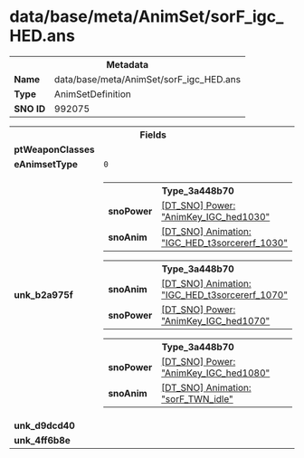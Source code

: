 <h1>data/base/meta/AnimSet/sorF_igc_HED.ans</h1><table><tr><th colspan="100%">Metadata</th></tr><tr><td><b>Name</b></td><td>data/base/meta/AnimSet/sorF_igc_HED.ans</td></tr><tr><td><b>Type</b></td><td>AnimSetDefinition</td></tr><tr><td><b>SNO ID</b></td><td>992075</td></tr></table>

<table><tr><th colspan="100%">Fields</th></tr><tr><td><b>ptWeaponClasses</b></td><td></td></tr><tr><td><b>eAnimsetType</b></td><td><code>0</code></td></tr><tr><td><b>unk_b2a975f</b></td><td><table><tr><th colspan="100%">Type_3a448b70</th></tr><tr><td><b>snoPower</b></td><td><a href="..\Power\AnimKey_IGC_hed1030.pow.md">[DT_SNO] Power: "AnimKey_IGC_hed1030"</a></td></tr><tr><td><b>snoAnim</b></td><td><a href="..\Anim\IGC_HED_t3sorcererf_1030.ani.md">[DT_SNO] Animation: "IGC_HED_t3sorcererf_1030"</a></td></tr></table>


<table><tr><th colspan="100%">Type_3a448b70</th></tr><tr><td><b>snoAnim</b></td><td><a href="..\Anim\IGC_HED_t3sorcererf_1070.ani.md">[DT_SNO] Animation: "IGC_HED_t3sorcererf_1070"</a></td></tr><tr><td><b>snoPower</b></td><td><a href="..\Power\AnimKey_IGC_hed1070.pow.md">[DT_SNO] Power: "AnimKey_IGC_hed1070"</a></td></tr></table>


<table><tr><th colspan="100%">Type_3a448b70</th></tr><tr><td><b>snoPower</b></td><td><a href="..\Power\AnimKey_IGC_hed1080.pow.md">[DT_SNO] Power: "AnimKey_IGC_hed1080"</a></td></tr><tr><td><b>snoAnim</b></td><td><a href="..\Anim\sorF_TWN_idle.ani.md">[DT_SNO] Animation: "sorF_TWN_idle"</a></td></tr></table>


</td></tr><tr><td><b>unk_d9dcd40</b></td><td></td></tr><tr><td><b>unk_4ff6b8e</b></td><td></td></tr></table>

